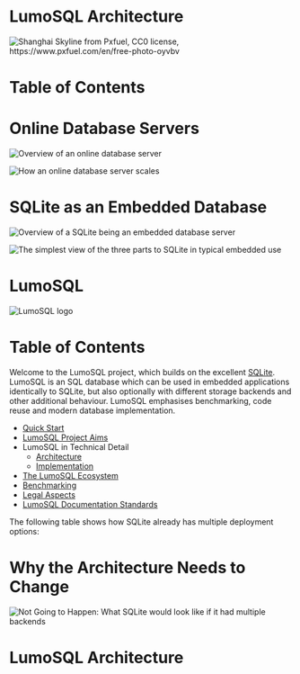 <!-- SPDX-License-Identifier: CC-BY-SA-4.0 -->
<!-- SPDX-FileCopyrightText: 2020 The LumoSQL Authors -->
<!-- SPDX-ArtifactOfProjectName: LumoSQL -->
<!-- SPDX-FileType: Documentation -->
<!-- SPDX-FileComment: Original by Dan Shearer, 2020 -->

LumoSQL Architecture
====================

![](./images/lumo-architecture-intro.jpg "Shanghai Skyline from Pxfuel, CC0 license, https://www.pxfuel.com/en/free-photo-oyvbv")



Table of Contents
=================

# Online Database Servers

![](./images/lumo-architecture-online-db-server.jpg "Overview of an online database server")

![](./images/lumo-architecture-online-db-server-scale.jpg "How an online database server scales")

# SQLite as an Embedded Database

![](./images/lumo-architecture-sqlite-overview.jpg "Overview of a SQLite being an embedded database server")

![](./images/lumo-architecture-sqlite-parts.jpg "The simplest view of the three parts to SQLite in typical embedded use")
<!-- SPDX-License-Identifier: CC-BY-SA-4.0 -->
<!-- SPDX-FileCopyrightText: 2020 The LumoSQL Authors -->
<!-- SPDX-ArtifactOfProjectName: LumoSQL -->
<!-- SPDX-FileType: Documentation -->
<!-- SPDX-FileComment: Original by Dan Shearer, 2020 -->


LumoSQL
=======

![](./images/lumo-logo.png "LumoSQL logo")


Table of Contents
=================

Welcome to the LumoSQL project, which builds on the excellent
[SQLite](https://sqlite.org/).  LumoSQL is an SQL database which can be used in
embedded applications identically to SQLite, but also optionally with different storage
backends and other additional behaviour. LumoSQL emphasises benchmarking, code
reuse and modern database implementation.

* [Quick Start](./lumo-quickstart.md)
* [LumoSQL Project Aims](./lumo-project-aims.md)
* LumoSQL in Technical Detail
    + [Architecture](./lumo-architecture.md)
    + [Implementation](./lumo-implementation.md)
* [The LumoSQL Ecosystem](./lumo-ecosystem.md)
* [Benchmarking](./lumo-benchmarking.md)
* [Legal Aspects](./lumo-legal-aspects.md)
* [LumoSQL Documentation Standards](./lumo-doc-standards.md)


The following table shows how SQLite already has multiple deployment options:

# Why the Architecture Needs to Change

![](./images/lumo-architecture-sqlite-theoretical-future.jpg "Not Going to Happen: What SQLite would look like if it had multiple backends")

# LumoSQL Architecture


